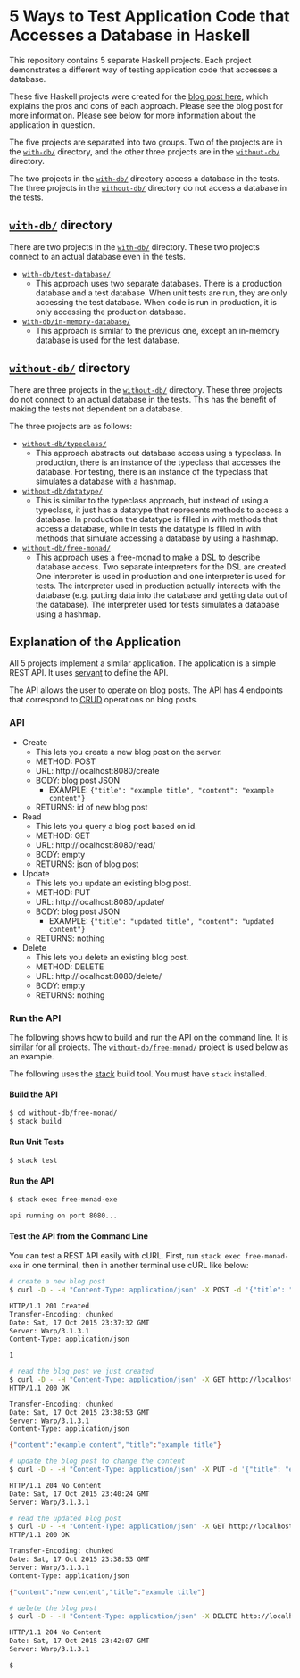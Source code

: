 
# 5 Ways to Test Application Code that Accesses a Database in Haskell

This repository contains 5 separate Haskell projects.  Each project
demonstrates a different way of testing application code that accesses a
database.

These five Haskell projects were created for the [blog post
here](http://functor.tokyo/blog/2015-11-20-testing-db-access), which explains
the pros and cons of each approach.  Please see the blog post for more
information.  Please see below for more information about the application in
question.

The five projects are separated into two groups.  Two of the projects are in
the
[`with-db/`](https://github.com/cdepillabout/testing-code-that-accesses-db-in-haskell/tree/master/with-db)
directory, and the other three projects are in the
[`without-db/`](https://github.com/cdepillabout/testing-code-that-accesses-db-in-haskell/tree/master/without-db)
directory.

The two projects in the
[`with-db/`](https://github.com/cdepillabout/testing-code-that-accesses-db-in-haskell/tree/master/with-db)
directory access a database in the tests.  The three projects in the
[`without-db/`](https://github.com/cdepillabout/testing-code-that-accesses-db-in-haskell/tree/master/without-db)
directory do not access a database in the tests.

## [`with-db/`](https://github.com/cdepillabout/testing-code-that-accesses-db-in-haskell/tree/master/with-db) directory

There are two projects in the
[`with-db/`](https://github.com/cdepillabout/testing-code-that-accesses-db-in-haskell/tree/master/with-db)
directory.  These two projects connect to an actual database even in the tests.

- [`with-db/test-database/`](https://github.com/cdepillabout/testing-code-that-accesses-db-in-haskell/tree/master/with-db/test-database)
    - This approach uses two separate databases.  There is a production
      database and a test database.  When unit tests are run, they are only
      accessing the test database.  When code is run in production, it is only
      accessing the production database.
- [`with-db/in-memory-database/`](https://github.com/cdepillabout/testing-code-that-accesses-db-in-haskell/tree/master/with-db/in-memory-database)
    - This approach is similar to the previous one, except an in-memory
      database is used for the test database.

## [`without-db/`](https://github.com/cdepillabout/testing-code-that-accesses-db-in-haskell/tree/master/without-db) directory

There are three projects in the
[`without-db/`](https://github.com/cdepillabout/testing-code-that-accesses-db-in-haskell/tree/master/without-db)
directory.  These three projects do not connect to an actual database in the
tests.  This has the benefit of making the tests not dependent on a database.

The three projects are as follows:

- [`without-db/typeclass/`](https://github.com/cdepillabout/testing-code-that-accesses-db-in-haskell/tree/master/without-db/typeclass)
    - This approach abstracts out database access using a typeclass.  In
      production, there is an instance of the typeclass that accesses the
      database. For testing, there is an instance of the typeclass that
      simulates a database with a hashmap.
- [`without-db/datatype/`](https://github.com/cdepillabout/testing-code-that-accesses-db-in-haskell/tree/master/without-db/datatype)
    - This is similar to the typeclass approach, but instead of using a
      typeclass, it just has a datatype that represents methods to access a
      database.  In production the datatype is filled in with methods that
      access a database, while in tests the datatype is filled in with methods
      that simulate accessing a database by using a hashmap.
- [`without-db/free-monad/`](https://github.com/cdepillabout/testing-code-that-accesses-db-in-haskell/tree/master/without-db/free-monad)
    - This approach uses a free-monad to make a DSL to describe database
      access.  Two separate interpreters for the DSL are created.  One
      interpreter is used in production and one interpreter is used for tests.
      The interpreter used in production actually interacts with the database
      (e.g. putting data into the database and getting data out of the
      database).  The interpreter used for tests simulates a database using a
      hashmap.

## Explanation of the Application

All 5 projects implement a similar application.  The application is a simple
REST API.  It uses [servant](https://hackage.haskell.org/package/servant) to
define the API.

The API allows the user to operate on blog posts.  The API has 4 endpoints that
correspond to
[CRUD](https://en.wikipedia.org/wiki/Create,_read,_update_and_delete)
operations on blog posts.

### API

- Create
    - This lets you create a new blog post on the server.
    - METHOD: POST
    - URL: http://localhost:8080/create
    - BODY: blog post JSON
        - EXAMPLE: `{"title": "example title", "content": "example content"}`
    - RETURNS: id of new blog post
- Read
    - This lets you query a blog post based on id.
    - METHOD: GET
    - URL: http://localhost:8080/read/<id>
    - BODY: empty
    - RETURNS: json of blog post
- Update
    - This lets you update an existing blog post.
    - METHOD: PUT
    - URL: http://localhost:8080/update/<id>
    - BODY: blog post JSON
        - EXAMPLE: `{"title": "updated title", "content": "updated content"}`
    - RETURNS: nothing
- Delete
    - This lets you delete an existing blog post.
    - METHOD: DELETE
    - URL: http://localhost:8080/delete/<id>
    - BODY: empty
    - RETURNS: nothing

### Run the API

The following shows how to build and run the API on the command line.  It is
similar for all projects.  The
[`without-db/free-monad/`](https://github.com/cdepillabout/testing-code-that-accesses-db-in-haskell/tree/master/without-db/free-monad)
project is used below as an example.

The following uses the [stack](https://github.com/commercialhaskell/stack)
build tool.  You must have `stack` installed.

#### Build the API

```bash
$ cd without-db/free-monad/
$ stack build
```

#### Run Unit Tests

```bash
$ stack test
```

#### Run the API

```bash
$ stack exec free-monad-exe

api running on port 8080...
```

#### Test the API from the Command Line

You can test a REST API easily with cURL.  First, run `stack exec
free-monad-exe` in one terminal, then in another terminal use cURL like below:

```bash
# create a new blog post
$ curl -D - -H "Content-Type: application/json" -X POST -d '{"title": "example title", "content": "example content"}' http://localhost:8080/create

HTTP/1.1 201 Created
Transfer-Encoding: chunked
Date: Sat, 17 Oct 2015 23:37:32 GMT
Server: Warp/3.1.3.1
Content-Type: application/json

1

# read the blog post we just created
$ curl -D - -H "Content-Type: application/json" -X GET http://localhost:8080/read/1
HTTP/1.1 200 OK

Transfer-Encoding: chunked
Date: Sat, 17 Oct 2015 23:38:53 GMT
Server: Warp/3.1.3.1
Content-Type: application/json

{"content":"example content","title":"example title"}

# update the blog post to change the content
$ curl -D - -H "Content-Type: application/json" -X PUT -d '{"title": "example title", "content": "new content"}' http://localhost:8080/update/1

HTTP/1.1 204 No Content
Date: Sat, 17 Oct 2015 23:40:24 GMT
Server: Warp/3.1.3.1

# read the updated blog post
$ curl -D - -H "Content-Type: application/json" -X GET http://localhost:8080/read/1
HTTP/1.1 200 OK

Transfer-Encoding: chunked
Date: Sat, 17 Oct 2015 23:38:53 GMT
Server: Warp/3.1.3.1
Content-Type: application/json

{"content":"new content","title":"example title"}

# delete the blog post
$ curl -D - -H "Content-Type: application/json" -X DELETE http://localhost:8080/delete/1

HTTP/1.1 204 No Content
Date: Sat, 17 Oct 2015 23:42:07 GMT
Server: Warp/3.1.3.1

$
```

